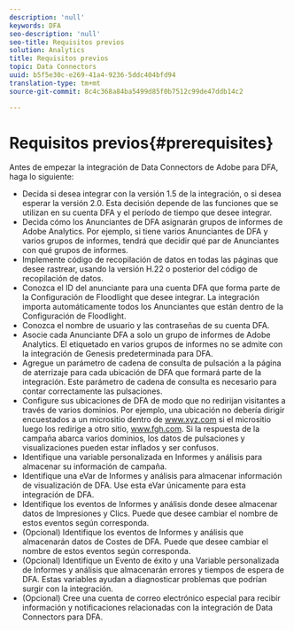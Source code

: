 ```yaml
---
description: 'null'
keywords: DFA
seo-description: 'null'
seo-title: Requisitos previos
solution: Analytics
title: Requisitos previos
topic: Data Connectors
uuid: b5f5e30c-e269-41a4-9236-5ddc404bfd94
translation-type: tm+mt
source-git-commit: 8c4c368a84ba5499d85f0b7512c99de47ddb14c2

---
```



# Requisitos previos{#prerequisites}

Antes de empezar la integración de Data Connectors de Adobe para DFA, haga lo siguiente:

* Decida si desea integrar con la versión 1.5 de la integración, o si desea esperar la versión 2.0. Esta decisión depende de las funciones que se utilizan en su cuenta DFA y el período de tiempo que desee integrar.
* Decida cómo los Anunciantes de DFA asignarán grupos de informes de Adobe Analytics. Por ejemplo, si tiene varios Anunciantes de DFA y varios grupos de informes, tendrá que decidir qué par de Anunciantes con qué grupos de informes.
* Implemente código de recopilación de datos en todas las páginas que desee rastrear, usando la versión H.22 o posterior del código de recopilación de datos.
* Conozca el ID del anunciante para una cuenta DFA que forma parte de la Configuración de Floodlight que desee integrar. La integración importa automáticamente todos los Anunciantes que están dentro de la Configuración de Floodlight.
* Conozca el nombre de usuario y las contraseñas de su cuenta DFA.
* Asocie cada Anunciante DFA a solo un grupo de informes de Adobe Analytics. El etiquetado en varios grupos de informes no se admite con la integración de Genesis predeterminada para DFA.
* Agregue un parámetro de cadena de consulta de pulsación a la página de aterrizaje para cada ubicación de DFA que formará parte de la integración. Este parámetro de cadena de consulta es necesario para contar correctamente las pulsaciones.
* Configure sus ubicaciones de DFA de modo que no redirijan visitantes a través de varios dominios. Por ejemplo, una ubicación no debería dirigir encuestados a un micrositio dentro de www.xyz.com si el micrositio luego los redirige a otro sitio, www.fgh.com. Si la respuesta de la campaña abarca varios dominios, los datos de pulsaciones y visualizaciones pueden estar inflados y ser confusos.
* Identifique una variable personalizada en Informes y análisis para almacenar su información de campaña.
* Identifique una eVar de Informes y análisis para almacenar información de visualización de DFA. Use esta eVar únicamente para esta integración de DFA.
* Identifique los eventos de Informes y análisis donde desee almacenar datos de Impresiones y Clics. Puede que desee cambiar el nombre de estos eventos según corresponda. 
* (Opcional) Identifique los eventos de Informes y análisis que almacenarán datos de Costes de DFA. Puede que desee cambiar el nombre de estos eventos según corresponda. 
* (Opcional) Identifique un Evento de éxito y una Variable personalizada de Informes y análisis que almacenarán errores y tiempos de espera de DFA. Estas variables ayudan a diagnosticar problemas que podrían surgir con la integración.
* (Opcional) Cree una cuenta de correo electrónico especial para recibir información y notificaciones relacionadas con la integración de Data Connectors para DFA.

